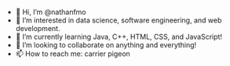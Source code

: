 - 👋 Hi, I’m @nathanfmo
- 👀 I’m interested in data science, software engineering, and web development.
- 🌱 I’m currently learning Java, C++, HTML, CSS, and JavaScript!
- 💞️ I’m looking to collaborate on anything and everything!
- 📫 How to reach me: carrier pigeon

<!---
nathanfmo/nathanfmo is a ✨ special ✨ repository because its `README.md` (this file) appears on your GitHub profile.
You can click the Preview link to take a look at your changes.
--->

